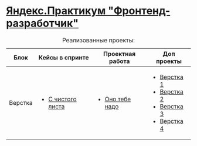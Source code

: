 <!DOCTYPE html>
<html>
  <head>
    <meta charset="utf-8" />
  </head>
  <body>
    <h1>
      <a href="https://praktikum.yandex.ru/frontend-developer/" target="_blank"
        >Яндекс.Практикум "Фронтенд-разработчик"</a
      >
    </h1>
    <table>
      <caption>
        Реализованные проекты:
      </caption>
      <thead>
        <tr>
          <th>Блок</th>
          <th>Кейсы в спринте</th>
          <th>Проектная работа</th>
          <th>Доп проекты</th>
        </tr>
      </thead>
      <tbody>
        <tr>
          <td>Верстка</td>
          <td>
            <ul>
              <li><a href="#">С чистого листа</a></li>
            </ul>
          </td>
          <td>
            <ul>
              <li><a href="https://github.com/ilkaxd/ono-tebe-nado">Оно тебе надо</a></li>
            </ul>
          </td>
          <td>
            <ul>
              <li><a href="#">Верстка 1</a></li>
              <li><a href="#">Верстка 2</a></li>
              <li><a href="#">Верстка 3</a></li>
              <li><a href="#">Верстка 4</a></li>
            </ul>
          </td>
        </tr>
      </tbody>
    </table>
  </body>
</html>
